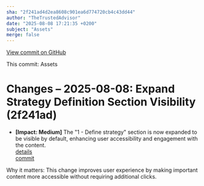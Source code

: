 ```yaml
---
sha: "2f241ad4d2ea8608c901ea6d774720cb4c43dd44"
author: "TheTrustedAdvisor"
date: "2025-08-08 17:21:35 +0200"
subject: "Assets"
merge: false
---
```


[View commit on GitHub](https://github.com/TheTrustedAdvisor/FabricAdoptionFramework/commit/2f241ad4d2ea8608c901ea6d774720cb4c43dd44)

This commit: Assets

# Changes – 2025-08-08: Expand Strategy Definition Section Visibility (2f241ad)

- **[Impact: Medium]** The "1 - Define strategy" section is now expanded to be visible by default, enhancing user accessibility and engagement with the content.  
   [details](/docs/about/changes/2025-08-08-assets)  
   [commit](https://github.com/TheTrustedAdvisor/FabricAdoptionFramework/commit/2f241ad4d2ea8608c901ea6d774720cb4c43dd44)  

Why it matters: This change improves user experience by making important content more accessible without requiring additional clicks.
